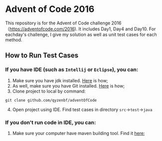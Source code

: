 # Advent of Code 2016
This repository is for the Advent of Code challenge 2016（https://adventofcode.com/2016). It includes Day1, Day4 and Day10. For eachday's challenge, I give my solution as well as unit test cases for each method.

## How to Run Test Cases
### If you have IDE (such as `Intellij` or `Eclipse`), you can: 

1. Make sure you have jdk installed. [Here](https://docs.oracle.com/en/java/javase/11/install/overview-jdk-installation.html#GUID-8677A77F-231A-40F7-98B9-1FD0B48C346A) is how;
2. As well, make sure you have Git installed. [Here](https://git-scm.com/book/en/v2/Getting-Started-Installing-Git) is how;
3. Clone project to local by command:
```shell script
git clone github.com/qyzenbf/adventOfCode
```
4. Open project using IDE. Find test cases in directory `src`&#8594;`test`&#8594;`java`

### If you don't run code in IDE, you can:

1. Make sure your computer have maven building tool. Find it [here](https://maven.apache.org/guides/getting-started/maven-in-five-minutes.html);
